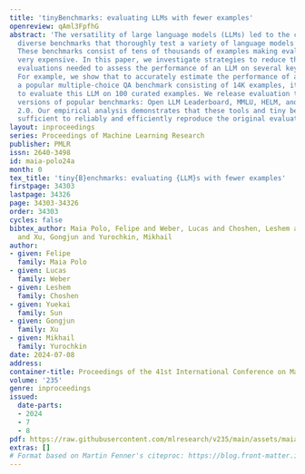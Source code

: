 ```yaml
---
title: 'tinyBenchmarks: evaluating LLMs with fewer examples'
openreview: qAml3FpfhG
abstract: 'The versatility of large language models (LLMs) led to the creation of
  diverse benchmarks that thoroughly test a variety of language models’ abilities.
  These benchmarks consist of tens of thousands of examples making evaluation of LLMs
  very expensive. In this paper, we investigate strategies to reduce the number of
  evaluations needed to assess the performance of an LLM on several key benchmarks.
  For example, we show that to accurately estimate the performance of an LLM on MMLU,
  a popular multiple-choice QA benchmark consisting of 14K examples, it is sufficient
  to evaluate this LLM on 100 curated examples. We release evaluation tools and tiny
  versions of popular benchmarks: Open LLM Leaderboard, MMLU, HELM, and AlpacaEval
  2.0. Our empirical analysis demonstrates that these tools and tiny benchmarks are
  sufficient to reliably and efficiently reproduce the original evaluation results.'
layout: inproceedings
series: Proceedings of Machine Learning Research
publisher: PMLR
issn: 2640-3498
id: maia-polo24a
month: 0
tex_title: 'tiny{B}enchmarks: evaluating {LLM}s with fewer examples'
firstpage: 34303
lastpage: 34326
page: 34303-34326
order: 34303
cycles: false
bibtex_author: Maia Polo, Felipe and Weber, Lucas and Choshen, Leshem and Sun, Yuekai
  and Xu, Gongjun and Yurochkin, Mikhail
author:
- given: Felipe
  family: Maia Polo
- given: Lucas
  family: Weber
- given: Leshem
  family: Choshen
- given: Yuekai
  family: Sun
- given: Gongjun
  family: Xu
- given: Mikhail
  family: Yurochkin
date: 2024-07-08
address:
container-title: Proceedings of the 41st International Conference on Machine Learning
volume: '235'
genre: inproceedings
issued:
  date-parts:
  - 2024
  - 7
  - 8
pdf: https://raw.githubusercontent.com/mlresearch/v235/main/assets/maia-polo24a/maia-polo24a.pdf
extras: []
# Format based on Martin Fenner's citeproc: https://blog.front-matter.io/posts/citeproc-yaml-for-bibliographies/
---
```

